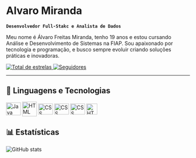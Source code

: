 # Alvaro Miranda

**`Desenvolvedor Full-Stakc e Analista de Dados`**

Meu nome é Álvaro Freitas Miranda, tenho 19 anos e estou cursando Análise e Desenvolvimento de Sistemas na FIAP.
Sou apaixonado por tecnologia e programação, e busco sempre evoluir criando soluções práticas e inovadoras.


<p align="left">
    <a href="https://github.com/alvinhooo?tab=repositories&sort=stargazers">
        <img 
            alt="Total de estrelas" 
            title="Total de estrelas GitHub" 
            src="https://custom-icon-badges.demolab.com/github/stars/alvinhooo?color=55960c&style=for-the-badge&labelColor=488207&logo=star&label=estrelas"
        />
    </a>
    <a href="https://github.com/alvinhooo?tab=followers">
        <img 
            alt="Seguidores" 
            title="Me siga no GitHub" 
            src="https://custom-icon-badges.demolab.com/github/followers/alvinhooo?color=236ad3&labelColor=1155ba&style=for-the-badge&logo=github&label=Seguidores&logoColor=white"
        />
    </a>
</p>


---

## 🤖 Linguagens e Tecnologias
 <div style="flex-basis: 48%;">
    <img align="center" alt="Java" height="35" width="40"src="https://cdn.jsdelivr.net/gh/devicons/devicon@latest/icons/java/java-original.svg">
    <img align="center" alt="HTML "title="HTML" width="40px" src="https://cdn.jsdelivr.net/gh/devicons/devicon@latest/icons/python/python-original.svg" />  
    <img align="center" alt="CSS" height="30" width="40" src="https://cdn.jsdelivr.net/gh/devicons/devicon@latest/icons/sqldeveloper/sqldeveloper-original.svg" />
    <img align="center" alt="CSS" height="30" width="40" src="https://cdn.jsdelivr.net/gh/devicons/devicon@latest/icons/react/react-original.svg" />
    <img align="center" alt="CSS" height="30" width="40" src="https://upload.wikimedia.org/wikipedia/commons/9/99/Unofficial_JavaScript_logo_2.svg" alt="JavaScript logo" width="64" />
    <img align="center" alt="HTML" title="HTML" width="30px" src="https://cdn.jsdelivr.net/gh/devicons/devicon@latest/icons/mysql/mysql-original-wordmark.svg" /> 
 <div/>
    



## 📊 Estatísticas
![GitHub stats](https://github-readme-stats.vercel.app/api?username=alvinhooo&show_icons=true&theme=dark)

